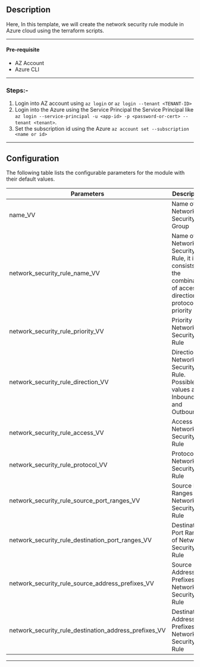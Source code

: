 ## Description

Here, In this template, we will create the network security rule module in Azure cloud using the terraform scripts. 

---

#### Pre-requisite

* AZ Account
* Azure CLI

---

### Steps:-
1. Login into AZ account using `az login` or `az login --tenant <TENANT-ID>`
2. Login into the Azure using the Service Principal the Service Principal like `az login --service-principal -u <app-id> -p <password-or-cert> --tenant <tenant>`.
3. Set the subscription id using the Azure `az account set --subscription <name or id>`

---
 
## Configuration

The following table lists the configurable parameters for the module with their default values.

| Parameters                                            | Description                                                                                            | Default | Type   | Required |
|-------------------------------------------------------|--------------------------------------------------------------------------------------------------------|---------|--------|----------|
| name_VV                                               | Name of Network Security Group                                                                         |         | string | Yes      |  
| network_security_rule_name_VV                         | Name of Network Security Rule, it is consists of the combination of access-direction-protocol-priority |         | string | Yes      |  
| network_security_rule_priority_VV                     | Priority of Network Security Rule                                                                      |         | number | Yes      |
| network_security_rule_direction_VV                    | Direction of Network Security Rule. Possible values are Inbound and Outbound                           | Inbound | string | Yes      |
| network_security_rule_access_VV                       | Access of Network Security Rule                                                                        | Allow   | string | Yes      |
| network_security_rule_protocol_VV                     | Protocol of Network Security Rule                                                                      | Tcp     | string | Yes      |
| network_security_rule_source_port_ranges_VV           | Source Port Ranges of Network Security Rule                                                            |         | string | Yes      |
| network_security_rule_destination_port_ranges_VV      | Destination Port Ranges of Network Security Rule                                                       |         | string | Yes      |
| network_security_rule_source_address_prefixes_VV      | Source Address Prefixes of Network Security Rule                                                       |         | string | Yes      |
| network_security_rule_destination_address_prefixes_VV | Destination Address Prefixes of Network Security Rule                                                  |         | string | Yes      |

---

